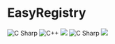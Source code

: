 # EasyRegistry
 <img alt="C Sharp" src="https://img.shields.io/badge/license-MIT-brightgreen?logo=csharp&logoColor=#239120">
 <img alt="C++" src="https://img.shields.io/badge/c++-17-%2300599C?logo=c&">
 <img src="https://img.shields.io/badge/Frame-Hexo-blue?logo=Hexo&label=框架&logoColor=violet&labalColor=#1fd041&color=rgb(222, 31, 31)">
 <img alt="C Sharp" src="https://img.shields.io/badge/license-MIT-brightgreen?logo=csharp&?logoColor=violet">
 <img src="https://img.shields.io/badge/Frame-Hexo-blue&?logoColor=violet">
